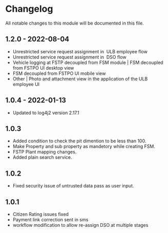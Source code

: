 
# Changelog
All notable changes to this module will be documented in this file.

## 1.2.0 - 2022-08-04
* Unrestricted service request assignment in  ULB employee flow
* Unrestricted service request assignment in  DSO flow
* Vehicle logging at FSTP decoupled from FSM module | FSM decoupled from FSTPO UI desktop view
* FSM decoupled from FSTPO UI mobile view
* Other | Photo and attachment view in the application of the ULB employee UI

## 1.0.4 - 2022-01-13

- Updated to log4j2 version 2.17.1

## 1.0.3

- Added condition to check the pit dimention to be less than 100.
- Make Property and sub property as mandetory while creating FSM.
- FSTP Plant mapping changes.
- Added plain search service.

## 1.0.2

- Fixed security issue of untrusted data pass as user input.

## 1.0.1

- Citizen Rating issues fixed
- Payment link correction sent in sms
- workflow modification to allow re-assign DSO at multiple stages

